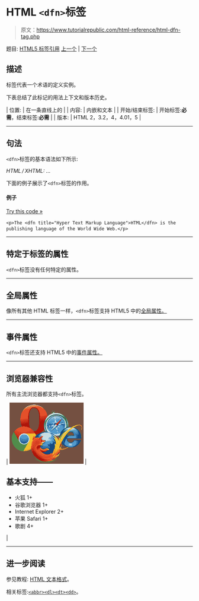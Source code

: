 # HTML `<dfn>`标签

> 原文：<https://www.tutorialrepublic.com/html-reference/html-dfn-tag.php>

题目: [HTML5 标签引用](html5-tags.php) [上一个](html5-details-tag.php) | [下一个](html5-dialog-tag.php)

## 描述

标签代表一个术语的定义实例。

下表总结了此标记的用法上下文和版本历史。

| 位置: | 在一条直线上的 |
| 内容: | 内嵌和文本 |
| 开始/结束标签: | 开始标签:**必需**，结束标签:**必需** |
| 版本: | HTML 2，3.2，4，4.01，5 |

* * *

## 句法

`<dfn>`标签的基本语法如下所示:

*HTML / XHTML:* <dfn> ... </dfn>

下面的例子展示了`<dfn>`标签的作用。

#### 例子

[Try this code »](../codelab.php?topic=html&file=dfn-tag "Try this code using online Editor")

```
<p>The <dfn title="Hyper Text Markup Language">HTML</dfn> is the publishing language of the World Wide Web.</p>
```

* * *

## 特定于标签的属性

`<dfn>`标签没有任何特定的属性。

* * *

## 全局属性

像所有其他 HTML 标签一样，`<dfn>`标签支持 HTML5 中的[全局属性。](html5-global-attributes.php)

* * *

## 事件属性

`<dfn>`标签还支持 HTML5 中的[事件属性。](html5-event-attributes.php)

* * *

## 浏览器兼容性

所有主流浏览器都支持`<dfn>`标签。

| ![Browsers Icon](img/e9331123c77668c1832e541c2fca1002.png) | 

## 基本支持——

*   火狐 1+
*   谷歌浏览器 1+
*   Internet Explorer 2+
*   苹果 Safari 1+
*   歌剧 4+

 |

* * *

## 进一步阅读

参见教程: [HTML 文本格式](../html-tutorial/html-text-formatting.php)。

相关标签:[`<abbr>`](html-abbr-tag.php)[`<dl>`](html-dl-tag.php)[`<dt>`](html-dt-tag.php)[`<dd>`](html-dd-tag.php)。